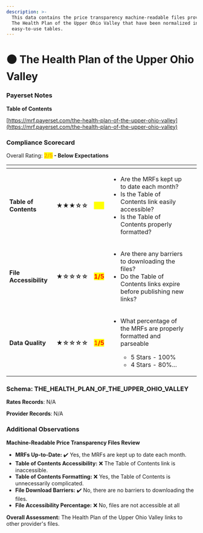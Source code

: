 ```yaml
---
description: >-
  This data contains the price transparency machine-readable files provided by
  The Health Plan of the Upper Ohio Valley that have been normalized into
  easy-to-use tables.
---
```


# 🟠 The Health Plan of the Upper Ohio Valley

### Payerset Notes

**Table of Contents**

[https://mrf.payerset.com/the-health-plan-of-the-upper-ohio-valley](https://mrf.payerset.com/the-health-plan-of-the-upper-ohio-valley)

### Compliance Scorecard

Overall Rating: <mark style="color:orange;">**2/5**</mark>**&#x20;- Below Expectations**

<table data-view="cards"><thead><tr><th></th><th></th><th></th><th></th><th data-hidden data-card-cover data-type="files"></th></tr></thead><tbody><tr><td><strong>Table of Contents</strong></td><td><strong>★★★☆☆</strong></td><td><mark style="color:yellow;"><strong>3/5</strong></mark></td><td><ul><li>Are the MRFs kept up to date each month? </li><li>Is the Table of Contents link easily accessible?</li><li>Is the Table of Contents properly formatted?</li></ul></td><td></td></tr><tr><td><strong>File Accessibility</strong></td><td><strong>★☆☆☆☆</strong></td><td><mark style="color:red;"><strong>1/5</strong></mark></td><td><ul><li>Are there any barriers to downloading the files?</li><li>Do the Table of Contents links expire before publishing new links?</li></ul></td><td></td></tr><tr><td><strong>Data Quality</strong></td><td><strong>★☆☆☆☆</strong></td><td><mark style="color:red;">1<strong>/5</strong></mark></td><td><ul><li><p>What percentage of the MRFs are properly formatted and parseable</p><ul><li>5 Stars - 100%</li><li>4 Stars - 80%...</li></ul></li></ul></td><td></td></tr></tbody></table>

### Schema: THE\_HEALTH\_PLAN\_OF\_THE\_UPPER\_OHIO\_VALLEY

**Rates Records**: N/A

**Provider Records**: N/A

### Additional Observations

**Machine-Readable Price Transparency Files Review**

* **MRFs Up-to-Date:** ✔️ Yes, the MRFs are kept up to date each month.
* **Table of Contents Accessibility:** :x: The Table of Contents link is inaccessible.
* **Table of Contents Formatting:** :x: Yes, the Table of Contents is unnecessarily complicated.
* **File Download Barriers:** ✔️ No, there are no barriers to downloading the files.
* **File Accessibility Percentage:** :x: No, files are not accessible at all

**Overall Assessment:** The Health Plan of the Upper Ohio Valley links to other provider's files.
